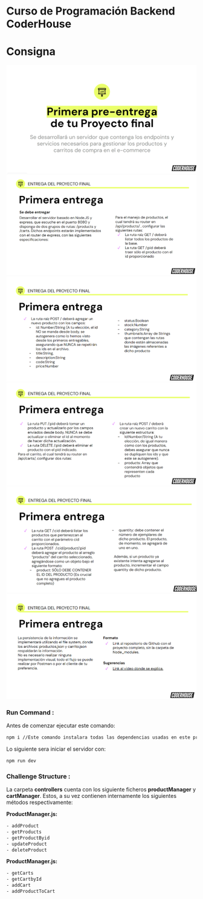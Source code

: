 # Curso de Programación Backend CoderHouse

# Consigna

![Consigna parte 1](./consignas/1.png)
![Consigna parte 2](./consignas/2.png)
![Consigna parte 3](./consignas/3.png)
![Consigna parte 4](./consignas/4.png)
![Consigna parte 5](./consignas/5.png)
![Consigna parte 6](./consignas/6.png)



### Run Command : 
Antes de comenzar ejecutar este comando:

```sh
npm i //Este comando instalara todas las dependencias usadas en este proyecto 
```


Lo siguiente sera iniciar el servidor con:

```sh
npm run dev 
```


### Challenge Structure :

La carpeta **controllers** cuenta con los siguiente ficheros  **productManager** y **cartManager**. Estos, a su vez contienen internamente los siguientes métodos respectivamente:

**ProductManager.js:**
```
- addProduct
- getProducts
- getProductByid
- updateProduct
- deleteProduct
```

**ProductManager.js:**
```
- getCarts
- getCartbyId
- addCart
- addProductToCart
```




